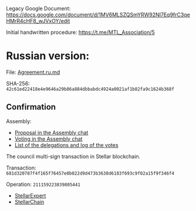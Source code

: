 Legacy Google Document: https://docs.google.com/document/d/1MV6MLSZQSmYRW92NI7Eq9frC3qeHMrR4cHF8_wJVxOY/edit

Initial handwritten procedure: https://t.me/MTL_Association/5

Russian version:
================

File: [Agreement.ru.md](Agreement.ru.md)

SHA-256: `42c61ed22418e4e9646a29b86a884dbbabdc4924a0021af1b82fa9c1624b368f`

Confirmation
------------

Assembly:

- [Proposal in the Assembly chat](https://t.me/c/1892843127/3661)
- [Voting in the Assembly chat](https://t.me/c/1892843127/3659)
- [List of the delegations and log of the votes](https://docs.google.com/spreadsheets/d/1C4ppKdZ9-zSIWfZcj1Uwf1JKF4jQmcSTIURPMFTBOaE)

The council multi-sign transaction in Stellar blockchain.

Transaction: `681d320787f4f165f76457e0b022d9d473b3638d6183f693c9f02a15f9f346f4`

Operation: `211159223839805441`

- [StellarExpert](https://stellar.expert/explorer/public/tx/681d320787f4f165f76457e0b022d9d473b3638d6183f693c9f02a15f9f346f4)
- [StellarChain](https://stellarchain.io/operations/211159223839805441)
